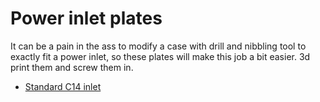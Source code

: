 # Power inlet plates
It can be a pain in the ass to modify a case with drill and nibbling tool to exactly fit a power inlet, so these plates will make this job a bit easier. 3d print them and screw them in.
* [Standard C14 inlet](IEC320_C14_inlet.FCStd)
